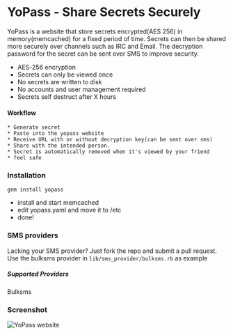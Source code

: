# YoPass - Share Secrets Securely
YoPass is a website that store secrets encrypted(AES 256) in memory(memcached) for a fixed period of time.
Secrets can then be shared more securely over channels such as IRC and Email. The decryption password for the secret can be sent over SMS to improve security.

* AES-256 encryption
* Secrets can only be viewed once
* No secrets are written to disk
* No accounts and user management required
* Secrets self destruct after X hours

#### Workflow
    * Generate secret
    * Paste into the yopass website
    * Receive URL with or without decryption key(can be sent over sms)
    * Share with the intended person.
    * Secret is automatically removed when it's viewed by your friend
    * feel safe

### Installation

    gem install yopass

* install and start memcached
* edit yopass.yaml and move it to /etc
* done!


### SMS providers

Lacking your SMS provider? Just fork the repo and submit a pull request.
Use the bulksms provider in ```lib/sms_provider/bulksms.rb``` as example

##### Supported Providers
Bulksms

### Screenshot
![YoPass website](http://f.cl.ly/items/2F2T1L3a3R162K2G383q/yopass.png)


